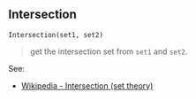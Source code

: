 ## Intersection

``` 
Intersection(set1, set2)
``` 
> get the intersection set from `set1` and `set2`.

See:  
* [Wikipedia - Intersection (set theory)](http://en.wikipedia.org/wiki/Intersection_(set_theory)) 